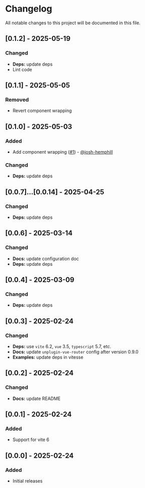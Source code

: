# Changelog

All notable changes to this project will be documented in this file.

## [0.1.2] - 2025-05-19

### Changed

- **Deps:** update deps
- Lint code

## [0.1.1] - 2025-05-05

### Removed

- Revert component wrapping

## [0.1.0] - 2025-05-03

### Added

- Add component wrapping ([#1](https://github.com/loicduong/vite-plugin-vue-layouts-next/issues/1)) - [@josh-hemphill](https://github.com/josh-hemphill) 

### Changed

- **Deps:** update deps

## [0.0.7]...[0.0.14] - 2025-04-25

### Changed

- **Deps:** update deps

## [0.0.6] - 2025-03-14

### Changed

- **Docs:** update configuration doc
- **Deps:** update deps

## [0.0.4] - 2025-03-09

### Changed

- **Deps:** update deps

## [0.0.3] - 2025-02-24

### Changed

- **Deps:** use `vite` 6.2, `vue` 3.5, `typescript` 5.7, etc.
- **Docs:** update `unplugin-vue-router` config after version 0.9.0
- **Examples:** update deps in vitesse

## [0.0.2] - 2025-02-24

### Changed

- **Docs:** update README

## [0.0.1] - 2025-02-24

### Added

- Support for vite 6

## [0.0.0] - 2025-02-24

### Added

- Initial releases
